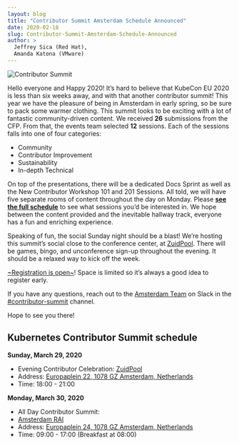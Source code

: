 ```yaml
---
layout: blog
title: "Contributor Summit Amsterdam Schedule Announced"
date: 2020-02-18
slug: Contributor-Summit-Amsterdam-Schedule-Announced
author: >
  Jeffrey Sica (Red Hat),
  Amanda Katona (VMware)
---
```


![Contributor Summit](/images/blog/2020-02-18-Contributor-Summit-Amsterdam-Schedule-Announced/contribsummit.jpg)

Hello everyone and Happy 2020! It’s hard to believe that KubeCon EU 2020 is less than six weeks away, and with that another contributor summit! This year we have the pleasure of being in Amsterdam in early spring, so be sure to pack some warmer clothing. This summit looks to be exciting with a lot of fantastic community-driven content. We received **26** submissions from the CFP. From that, the events team selected **12** sessions. Each of the sessions falls into one of four categories:

*   Community
*   Contributor Improvement
*   Sustainability
*   In-depth Technical

On top of the presentations, there will be a dedicated Docs Sprint as well as the New Contributor Workshop 101 and 201 Sessions. All told, we will have five separate rooms of content throughout the day on Monday. Please **[see the full schedule](https://kcseu2020.sched.com/)** to see what sessions you’d be interested in. We hope between the content provided and the inevitable hallway track, everyone has a fun and enriching experience. 

Speaking of fun, the social Sunday night should be a blast! We’re hosting this summit’s social close to the conference center, at [ZuidPool](https://www.zuid-pool.nl/en/). There will be games, bingo, and unconference sign-up throughout the evening. It should be a relaxed way to kick off the week. 

[~Registration is open~](https://events.linuxfoundation.org/kubernetes-contributor-summit-europe/)! Space is limited so it’s always a good idea to register early.

If you have any questions, reach out to the [Amsterdam Team](https://github.com/kubernetes/community/tree/master/events/2020/03-contributor-summit#team) on Slack in the [#contributor-summit](https://kubernetes.slack.com/archives/C7J893413) channel.

Hope to see you there!

## Kubernetes Contributor Summit schedule

**Sunday, March 29, 2020**

- Evening Contributor Celebration:
[ZuidPool](https://www.zuid-pool.nl/en/)
- Address: [Europaplein 22, 1078 GZ Amsterdam, Netherlands](https://www.google.com/search?q=KubeCon+Amsterdam+2020&ie=UTF-8&ibp=htl;events&rciv=evn&sa=X&ved=2ahUKEwiZoLvQ0dvnAhVST6wKHScBBZ8Q5bwDMAB6BAgSEAE#)
- Time: 18:00 - 21:00 

**Monday, March 30, 2020**

- All Day Contributor Summit:
- [Amsterdam RAI](https://www.rai.nl/en/)
- Address: [Europaplein 24, 1078 GZ Amsterdam, Netherlands](https://www.google.com/search?q=kubecon+amsterdam+2020&oq=kubecon+amste&aqs=chrome.0.35i39j69i57j0l4j69i61l2.3957j1j4&sourceid=chrome&ie=UTF-8&ibp=htl;events&rciv=evn&sa=X&ved=2ahUKEwiZoLvQ0dvnAhVST6wKHScBBZ8Q5bwDMAB6BAgSEAE#)
- Time:  09:00 - 17:00 (Breakfast at 08:00)

